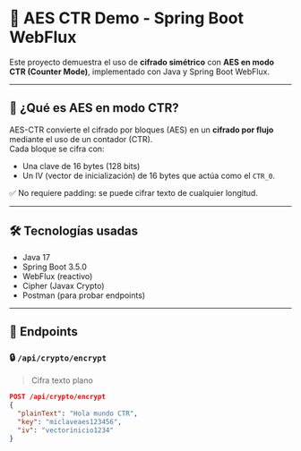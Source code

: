 # 🔐 AES CTR Demo - Spring Boot WebFlux

Este proyecto demuestra el uso de **cifrado simétrico** con **AES en modo CTR (Counter Mode)**, implementado con Java y Spring Boot WebFlux.

---

## 📌 ¿Qué es AES en modo CTR?

AES-CTR convierte el cifrado por bloques (AES) en un **cifrado por flujo** mediante el uso de un contador (CTR).  
Cada bloque se cifra con:
- Una clave de 16 bytes (128 bits)
- Un IV (vector de inicialización) de 16 bytes que actúa como el `CTR_0`.

✅ No requiere padding: se puede cifrar texto de cualquier longitud.

---

## 🛠️ Tecnologías usadas
- Java 17
- Spring Boot 3.5.0
- WebFlux (reactivo)
- Cipher (Javax Crypto)
- Postman (para probar endpoints)

---

## 📡 Endpoints

### 🔒 `/api/crypto/encrypt`
> Cifra texto plano

```json
POST /api/crypto/encrypt
{
  "plainText": "Hola mundo CTR",
  "key": "miclaveaes123456",
  "iv": "vectorinicio1234"
}
